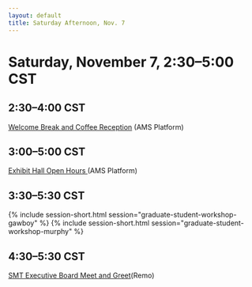```yaml
---
layout: default
title: Saturday Afternoon, Nov. 7
---
```


# Saturday, November 7, 2:30–5:00 CST


## 2:30–4:00 CST
<p class="non-session"><a href="">Welcome Break and Coffee Reception</a><span class="room"> (AMS Platform)</span></p>

## 3:00–5:00 CST
<p class="non-session"><a href="">Exhibit Hall Open Hours </a><span class="room">(AMS Platform)</span></p>

## 3:30–5:30 CST
{% include session-short.html session="graduate-student-workshop-gawboy" %}
{% include session-short.html session="graduate-student-workshop-murphy" %}

## 4:30–5:30 CST
<p class="non-session"><a href="">SMT Executive Board Meet and Greet</a><span class="room">(Remo)</span></p>



